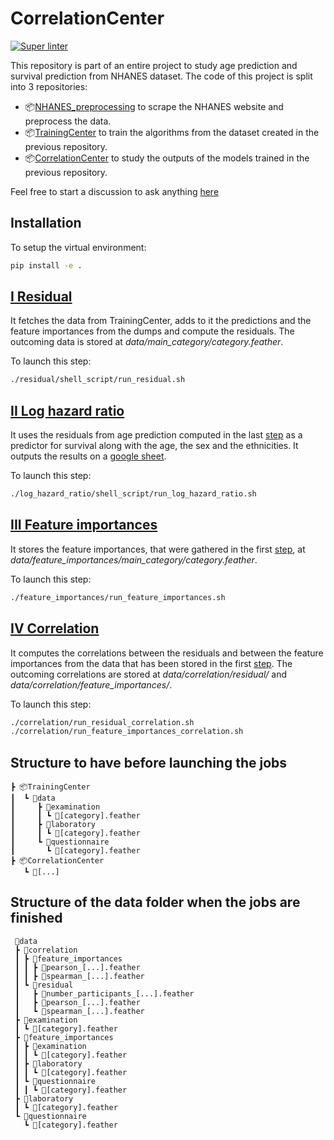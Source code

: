 # CorrelationCenter
[![Super linter](https://github.com/HMS-Internship/CorrelationCenter/actions/workflows/linter.yml/badge.svg)](https://github.com/HMS-Internship/CorrelationCenter/actions/workflows/linter.yml)

This repository is part of an entire project to study age prediction and survival prediction from NHANES dataset. The code of this project is split into 3 repositories:
- 📦[NHANES_preprocessing](https://github.com/HMS-Internship/NHANES_preprocessing) to scrape the NHANES website and preprocess the data.
- 📦[TrainingCenter](https://github.com/HMS-Internship/TrainingCenter) to train the algorithms from the dataset created in the previous repository.
- 📦[CorrelationCenter](https://github.com/HMS-Internship/CorrelationCenter) to study the outputs of the models trained in the previous repository.

Feel free to start a discussion to ask anything [here](https://github.com/HMS-Internship/CorrelationCenter/discussions)


## Installation
To setup the virtual environment:
```Bash
pip install -e .
```

## [I Residual](./residual)

It fetches the data from TrainingCenter, adds to it the predictions and the feature importances from the dumps and compute the residuals. The outcoming data is stored at _data/main_category/category.feather_.

To launch this step:
```Bash
./residual/shell_script/run_residual.sh
```


## [II Log hazard ratio](./log_hazard_ratio)

It uses the residuals from age prediction computed in the last [step](#I-Residual) as a predictor for survival along with the age, the sex and the ethnicities. It outputs the results on a [google sheet](https://docs.google.com/spreadsheets/d/1IZDQmitlE5fU_5wbu2T8jF2_4i7I7Q_VTTjv6buVFwc/edit#gid=750005196).

To launch this step:
```Bash
./log_hazard_ratio/shell_script/run_log_hazard_ratio.sh
```

## [III Feature importances](./feature_importances)

It stores the feature importances, that were gathered in the first [step](#I-Residual), at _data/feature_importances/main_category/category.feather_.

To launch this step:
```Bash
./feature_importances/run_feature_importances.sh
```

## [IV Correlation](./correlation)

It computes the correlations between the residuals and between the feature importances from the data that has been stored in the first [step](#I-Residual). The outcoming correlations are stored at _data/correlation/residual/_ and _data/correlation/feature_importances/_.

To launch this step:
```Bash
./correlation/run_residual_correlation.sh
./correlation/run_feature_importances_correlation.sh
```


## Structure to have before launching the jobs
```
┣ 📦TrainingCenter
┃  ┗ 📂data
┃     ┣ 📂examination
┃     ┃ ┗ 📜[category].feather
┃     ┣ 📂laboratory
┃     ┃ ┗ 📜[category].feather
┃     ┗ 📂questionnaire
┃       ┗ 📜[category].feather
┣ 📦CorrelationCenter
   ┗ 📂[...]
```

## Structure of the data folder when the jobs are finished
```
 📂data
 ┣ 📂correlation
 ┃ ┣ 📂feature_importances
 ┃ ┃ ┣ 📜pearson_[...].feather
 ┃ ┃ ┣ 📜spearman_[...].feather
 ┃ ┗ 📂residual
 ┃   ┣ 📜number_participants_[...].feather
 ┃   ┣ 📜pearson_[...].feather
 ┃   ┗ 📜spearman_[...].feather
 ┣ 📂examination
 ┃ ┗ 📜[category].feather
 ┣ 📂feature_importances
 ┃ ┣ 📂examination
 ┃ ┃ ┗ 📜[category].feather
 ┃ ┣ 📂laboratory
 ┃ ┃ ┗ 📜[category].feather
 ┃ ┗ 📂questionnaire
 ┃ ┃ ┗ 📜[category].feather
 ┣ 📂laboratory
 ┃ ┗ 📜[category].feather
 ┗ 📂questionnaire
   ┗ 📜[category].feather
```